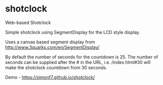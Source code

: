 # shotclock

Web-based Shotclock

Simple shotclock using SegmentDisplay for the LCD style display.

Uses a canvas based segment display from http://www.3quarks.com/en/SegmentDisplay/

By default the number of seconds for the countdown is 25. The number of seconds
can be supplied after the # in the URL, i.e. /index.html#30 will make the shotclock
countdown from 30 seconds.

Demo - https://simonf7.github.io/shotclock/

